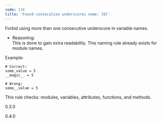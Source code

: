 ```yaml
---
code: 116
title: 'Found consecutive underscores name: {0}'
---
```


Forbid using more than one consecutive underscore in variable names.

  - Reasoning:  
    This is done to gain extra readability. This naming rule already
    exists for module names.

Example:

    # Correct:
    some_value = 5
    __magic__ = 5
    
    # Wrong:
    some__value = 5

This rule checks: modules, variables, attributes, functions, and
methods.

<div class="versionadded">

0.3.0

</div>

<div class="versionchanged">

0.4.0

</div>